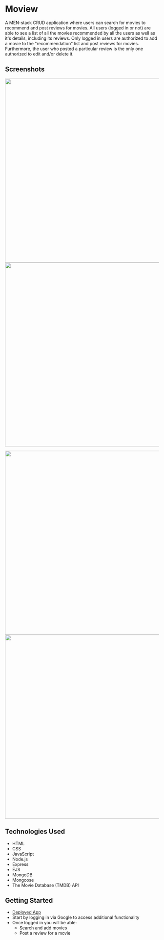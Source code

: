 # Moview

A MEN-stack CRUD application where users can search for movies to recommend and post reviews for movies. 
All users (logged in or not) are able to see a list of all the movies recommended by all the users as well as it's details, including its reviews. 
Only logged in users are authorized to add a movie to the "recommendation" list and post reviews for movies. Furthermore, the user who posted a 
particular review is the only one authorized to edit and/or delete it.


## Screenshots

<img src="https://i.imgur.com/aqoFpJF.png" width ="600" />  <img src="https://i.imgur.com/r4u57LV.png" width ="600" />

<img src="https://i.imgur.com/5b6PKjd.png" width ="600" />  <img src="https://i.imgur.com/bK3S9rk.png" width ="600" />

## Technologies Used
  - HTML 
  - CSS
  - JavaScript
  - Node.js
  - Express
  - EJS
  - MongoDB
  - Mongoose
  - The Movie Database (TMDB) API

## Getting Started
- [Deployed App](https://moview-app-cp.herokuapp.com/)
- Start by logging in via Google to access additional functionality
- Once logged in you will be able:
   - Search and add movies
   - Post a review for a movie

